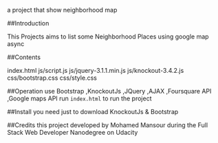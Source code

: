 a project that show neighborhood map

##Introduction

This Projects aims to list some Neighborhood Places using google map async

##Contents

index.html
js/script.js
js/jquery-3.1.1.min.js
js/knockout-3.4.2.js
css/bootstrap.css
css/style.css

##Operation 
use Bootstrap ,KnockoutJs ,JQuery ,AJAX ,Foursquare API ,Google maps API run `index.html` to run the project

##Install
you need just to download KnockoutJs & Bootstrap

##Credits
this project developed by Mohamed Mansour during the Full Stack Web Developer Nanodegree on Udacity